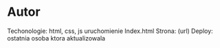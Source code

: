 # Autor
Techonologie: html, css, js
uruchomienie
Index.html
Strona: (url)
Deploy: ostatnia osoba ktora aktualizowala
